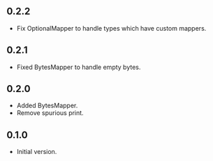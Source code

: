 ## 0.2.2

- Fix OptionalMapper to handle types which have custom mappers.

## 0.2.1

- Fixed BytesMapper to handle empty bytes.

## 0.2.0

- Added BytesMapper.
- Remove spurious print.

## 0.1.0

- Initial version.
